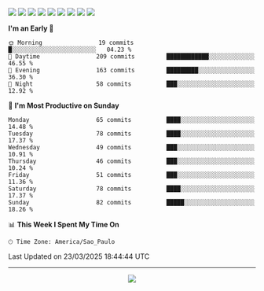 <p>
  <img src="https://img.shields.io/badge/go-%2300ADD8.svg?style=for-the-badge&logo=go&logoColor=white">
  <img src="https://img.shields.io/badge/typescript-%23007ACC.svg?style=for-the-badge&logo=typescript&logoColor=white">
  <img src="https://img.shields.io/badge/node.js-6DA55F?style=for-the-badge&logo=node.js&logoColor=white">
  <img src="https://img.shields.io/badge/python-3670A0?style=for-the-badge&logo=python&logoColor=ffdd54">
  <img src="https://img.shields.io/badge/Laravel-FF2D20?style=for-the-badge&logo=laravel&logoColor=white">
  <img src="https://img.shields.io/badge/html5-%23E34F26.svg?style=for-the-badge&logo=html5&logoColor=white">
  <img src="https://img.shields.io/badge/css3-%231572B6.svg?style=for-the-badge&logo=css3&logoColor=white">
  <img src="https://img.shields.io/badge/tailwindcss-%2338B2AC.svg?style=for-the-badge&logo=tailwind-css&logoColor=white">
  <img src="https://img.shields.io/badge/AWS-%23FF9900.svg?style=for-the-badge&logo=amazon-aws&logoColor=white">
</p>

<!--START_SECTION:waka-->
**I'm an Early 🐤** 

```text
🌞 Morning                19 commits          █░░░░░░░░░░░░░░░░░░░░░░░░   04.23 % 
🌆 Daytime                209 commits         ████████████░░░░░░░░░░░░░   46.55 % 
🌃 Evening                163 commits         █████████░░░░░░░░░░░░░░░░   36.30 % 
🌙 Night                  58 commits          ███░░░░░░░░░░░░░░░░░░░░░░   12.92 % 
```
📅 **I'm Most Productive on Sunday** 

```text
Monday                   65 commits          ████░░░░░░░░░░░░░░░░░░░░░   14.48 % 
Tuesday                  78 commits          ████░░░░░░░░░░░░░░░░░░░░░   17.37 % 
Wednesday                49 commits          ███░░░░░░░░░░░░░░░░░░░░░░   10.91 % 
Thursday                 46 commits          ███░░░░░░░░░░░░░░░░░░░░░░   10.24 % 
Friday                   51 commits          ███░░░░░░░░░░░░░░░░░░░░░░   11.36 % 
Saturday                 78 commits          ████░░░░░░░░░░░░░░░░░░░░░   17.37 % 
Sunday                   82 commits          █████░░░░░░░░░░░░░░░░░░░░   18.26 % 
```


📊 **This Week I Spent My Time On** 

```text
🕑︎ Time Zone: America/Sao_Paulo
```


 Last Updated on 23/03/2025 18:44:44 UTC
<!--END_SECTION:waka-->

---
<p align="center">
  <img src="https://visitcount.itsvg.in/api?id=OrlatoDev&icon=0&color=12">
</p>
